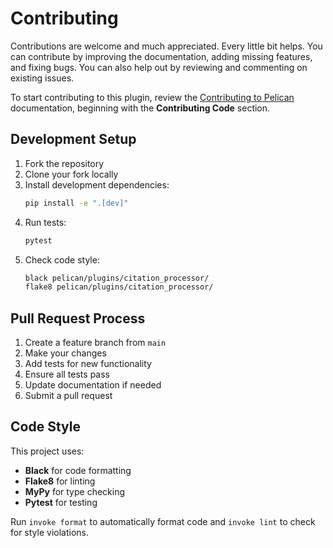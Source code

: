 # Contributing

Contributions are welcome and much appreciated. Every little bit helps. You can contribute by improving the documentation, adding missing features, and fixing bugs. You can also help out by reviewing and commenting on existing issues.

To start contributing to this plugin, review the [Contributing to Pelican](https://docs.getpelican.com/en/latest/contribute.html) documentation, beginning with the **Contributing Code** section.

## Development Setup

1. Fork the repository
2. Clone your fork locally
3. Install development dependencies:
   ```bash
   pip install -e ".[dev]"
   ```
4. Run tests:
   ```bash
   pytest
   ```
5. Check code style:
   ```bash
   black pelican/plugins/citation_processor/
   flake8 pelican/plugins/citation_processor/
   ```

## Pull Request Process

1. Create a feature branch from `main`
2. Make your changes
3. Add tests for new functionality
4. Ensure all tests pass
5. Update documentation if needed
6. Submit a pull request

## Code Style

This project uses:
- **Black** for code formatting
- **Flake8** for linting
- **MyPy** for type checking
- **Pytest** for testing

Run `invoke format` to automatically format code and `invoke lint` to check for style violations. 